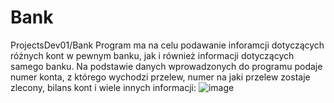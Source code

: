 # Bank
ProjectsDev01/Bank
Program ma na celu podawanie inforamcji dotyczących różnych kont w pewnym banku, jak i również informacji dotyczących samego banku.
Na podstawie danych wprowadzonych do programu podaje numer konta, z którego wychodzi przelew, numer na jaki przelew zostaje zlecony,
bilans kont i wiele innych informacji:
![image](https://github.com/ProjectsDev01/Bank/assets/108265944/45564c48-2061-44b8-a133-5a87aff8b774)
